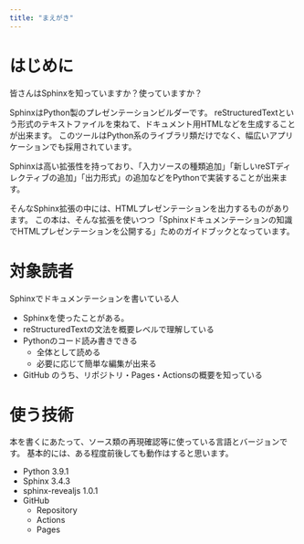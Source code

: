 ```yaml
---
title: "まえがき"
---
```


# はじめに

皆さんはSphinxを知っていますか？使っていますか？

SphinxはPython製のプレゼンテーションビルダーです。
reStructuredTextという形式のテキストファイルを束ねて、ドキュメント用HTMLなどを生成することが出来ます。
このツールはPython系のライブラリ類だけでなく、幅広いアプリケーションでも採用されています。

Sphinxは高い拡張性を持っており、「入力ソースの種類追加」「新しいreSTディレクティブの追加」「出力形式」の追加などをPythonで実装することが出来ます。

そんなSphinx拡張の中には、HTMLプレゼンテーションを出力するものがあります。
この本は、そんな拡張を使いつつ「Sphinxドキュメンテーションの知識でHTMLプレゼンテーションを公開する」ためのガイドブックとなっています。

# 対象読者

Sphinxでドキュメンテーションを書いている人

- Sphinxを使ったことがある。
- reStructuredTextの文法を概要レベルで理解している
- Pythonのコード読み書きできる
    - 全体として読める
    - 必要に応じて簡単な編集が出来る
- GitHub のうち、リポジトリ・Pages・Actionsの概要を知っている

# 使う技術

本を書くにあたって、ソース類の再現確認等に使っている言語とバージョンです。
基本的には、ある程度前後しても動作はすると思います。

- Python 3.9.1
- Sphinx 3.4.3
- sphinx-revealjs 1.0.1
- GitHub
    - Repository
    - Actions
    - Pages
